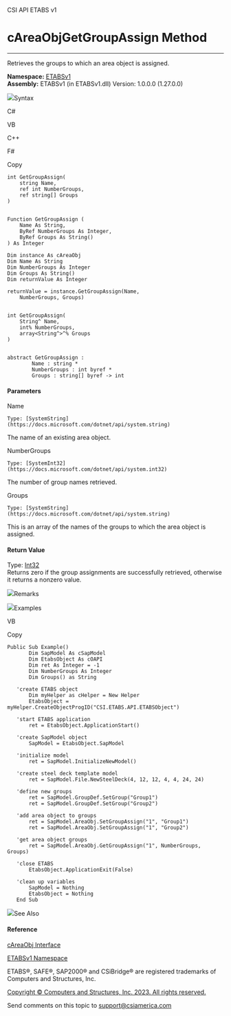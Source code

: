 ﻿

CSI API ETABS v1

# cAreaObjGetGroupAssign Method  
  
---  
  
Retrieves the groups to which an area object is assigned.

**Namespace:** [ETABSv1](2780f1b8-2033-5289-2298-1cdb2a7508d9.htm)  
**Assembly:** ETABSv1 (in ETABSv1.dll) Version: 1.0.0.0 (1.27.0.0)

![](../icons/SectionExpanded.png)Syntax

C#

VB

C++

F#

Copy

    
    
    int GetGroupAssign(
    	string Name,
    	ref int NumberGroups,
    	ref string[] Groups
    )
    
    
    Function GetGroupAssign ( 
    	Name As String,
    	ByRef NumberGroups As Integer,
    	ByRef Groups As String()
    ) As Integer
    
    Dim instance As cAreaObj
    Dim Name As String
    Dim NumberGroups As Integer
    Dim Groups As String()
    Dim returnValue As Integer
    
    returnValue = instance.GetGroupAssign(Name, 
    	NumberGroups, Groups)
    
    
    int GetGroupAssign(
    	String^ Name, 
    	int% NumberGroups, 
    	array<String^>^% Groups
    )
    
    
    abstract GetGroupAssign : 
            Name : string * 
            NumberGroups : int byref * 
            Groups : string[] byref -> int 
    

#### Parameters

Name

    Type: [SystemString](https://docs.microsoft.com/dotnet/api/system.string)  
The name of an existing area object.

NumberGroups

    Type: [SystemInt32](https://docs.microsoft.com/dotnet/api/system.int32)  
The number of group names retrieved.

Groups

    Type: [SystemString](https://docs.microsoft.com/dotnet/api/system.string)  
This is an array of the names of the groups to which the area object is
assigned.

#### Return Value

Type: [Int32](https://docs.microsoft.com/dotnet/api/system.int32)  
Returns zero if the group assignments are successfully retrieved, otherwise it
returns a nonzero value.

![](../icons/SectionExpanded.png)Remarks

![](../icons/SectionExpanded.png)Examples

VB

Copy

    
    
    Public Sub Example()
           Dim SapModel As cSapModel
           Dim EtabsObject As cOAPI
           Dim ret As Integer = -1
           Dim NumberGroups As Integer
           Dim Groups() as String
    
       'create ETABS object
           Dim myHelper as cHelper = New Helper
           EtabsObject = myHelper.CreateObjectProgID("CSI.ETABS.API.ETABSObject")
    
       'start ETABS application
           ret = EtabsObject.ApplicationStart()
    
       'create SapModel object
           SapModel = EtabsObject.SapModel
    
       'initialize model
           ret = SapModel.InitializeNewModel()
    
       'create steel deck template model
           ret = SapModel.File.NewSteelDeck(4, 12, 12, 4, 4, 24, 24)
    
       'define new groups
           ret = SapModel.GroupDef.SetGroup("Group1")
           ret = SapModel.GroupDef.SetGroup("Group2")
    
       'add area object to groups
           ret = SapModel.AreaObj.SetGroupAssign("1", "Group1")
           ret = SapModel.AreaObj.SetGroupAssign("1", "Group2")
    
       'get area object groups
           ret = SapModel.AreaObj.GetGroupAssign("1", NumberGroups, Groups)
    
       'close ETABS
           EtabsObject.ApplicationExit(False)
    
       'clean up variables
           SapModel = Nothing
           EtabsObject = Nothing
       End Sub

![](../icons/SectionExpanded.png)See Also

#### Reference

[cAreaObj Interface](2cda9b42-232e-6821-8caa-dc87fd84fed0.htm)

[ETABSv1 Namespace](2780f1b8-2033-5289-2298-1cdb2a7508d9.htm)

ETABS®, SAFE®, SAP2000® and CSiBridge® are registered trademarks of Computers
and Structures, Inc.  

[Copyright © Computers and Structures, Inc. 2023. All rights
reserved.](http://www.csiamerica.com)

Send comments on this topic to
[support@csiamerica.com](mailto:support%40csiamerica.com?Subject=CSI%20API%20ETABS%20v1)


